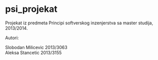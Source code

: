 psi_projekat
============

Projekat iz predmeta Principi softverskog inzenjerstva sa master studija, 2013/2014.

Autori: 

Slobodan Milicevic 2013/3063  
Aleksa Stancetic 2013/3155
